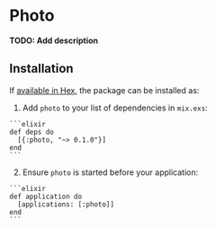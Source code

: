 # Photo

**TODO: Add description**

## Installation

If [available in Hex](https://hex.pm/docs/publish), the package can be installed as:

  1. Add `photo` to your list of dependencies in `mix.exs`:

    ```elixir
    def deps do
      [{:photo, "~> 0.1.0"}]
    end
    ```

  2. Ensure `photo` is started before your application:

    ```elixir
    def application do
      [applications: [:photo]]
    end
    ```

